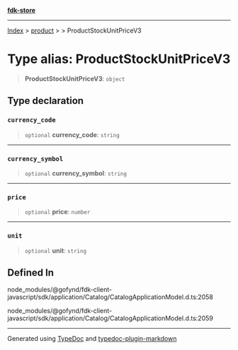 [**fdk-store**](../../../README.md)
***

[Index](../../../API.md) > [product](../../README.md) > [<internal>](../README.md) > ProductStockUnitPriceV3

# Type alias: ProductStockUnitPriceV3

> **ProductStockUnitPriceV3**: `object`

## Type declaration

### `currency_code`

> `optional` **currency\_code**: `string`

***

### `currency_symbol`

> `optional` **currency\_symbol**: `string`

***

### `price`

> `optional` **price**: `number`

***

### `unit`

> `optional` **unit**: `string`

## Defined In

node\_modules/@gofynd/fdk-client-javascript/sdk/application/Catalog/CatalogApplicationModel.d.ts:2058

node\_modules/@gofynd/fdk-client-javascript/sdk/application/Catalog/CatalogApplicationModel.d.ts:2059

***
Generated using [TypeDoc](https://typedoc.org/) and [typedoc-plugin-markdown](https://www.npmjs.com/package/typedoc-plugin-markdown)
